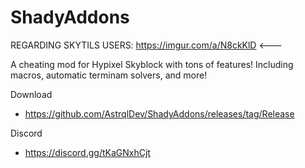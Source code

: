 # ShadyAddons

REGARDING SKYTILS USERS: https://imgur.com/a/N8ckKlD <---

A cheating mod for Hypixel Skyblock with tons of features! Including macros, automatic terminam solvers, and more!


Download 
+ https://github.com/AstrqlDev/ShadyAddons/releases/tag/Release

Discord 
+ https://discord.gg/tKaGNxhCjt 
